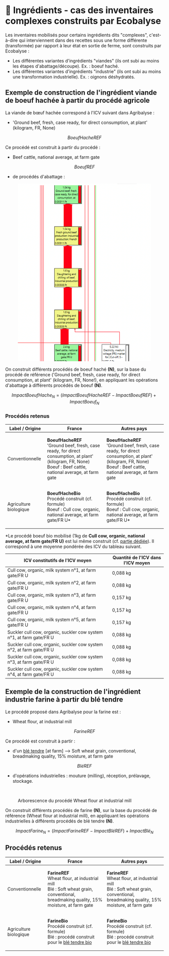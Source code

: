 # 🐄 Ingrédients - cas des inventaires complexes construits par Ecobalyse

Les inventaires mobilisés pour certains ingrédients dits "complexes", c'est-à-dire qui interviennent dans des recettes sous une forme différente (transformée) par rapport à leur état en sortie de ferme, sont construits par Ecobalyse : &#x20;

* Les différentes variantes d'ingrédients "viandes" (ils ont subi au moins les étapes d'abattage/découpe). Ex. : boeuf haché.
* Les différentes variantes d'ingrédients "industrie" (ils ont subi au moins une transformation industrielle). Ex. : oignons déshydratés.

## Exemple de construction de l'ingrédient viande de boeuf hachée à partir du procédé agricole

La viande de bœuf hachée correspond à l'ICV suivant dans Agribalyse :&#x20;

* 'Ground beef, fresh, case ready, for direct consumption, at plant' (kilogram, FR, None)

$$
BoeufHacheREF
$$

Ce procédé est construit à partir du procédé :&#x20;

* Beef cattle, national average, at farm gate

$$
BoeufREF
$$

* de procédés d'abattage : &#x20;

<figure><img src="../../../.gitbook/assets/beef (1).png" alt=""><figcaption></figcaption></figure>

On construit différents procédés de boeuf haché **(N)**, sur la base du procédé de référence ('Ground beef, fresh, case ready, for direct consumption, at plant' (kilogram, FR, None!), en appliquant les opérations d'abattage à différents procédés de boeuf **(N)**.

$$
ImpactBoeufHache_N = (ImpactBoeufHacheREF - ImpactBoeufREF )+ImpactBoeuf_N
$$

### Procédés retenus

| Label / Origine        | France                                                                                                                                                                                  | Autres pays                                                                                                                                                                             |
| ---------------------- | --------------------------------------------------------------------------------------------------------------------------------------------------------------------------------------- | --------------------------------------------------------------------------------------------------------------------------------------------------------------------------------------- |
| Conventionnelle        | <p><strong>BoeufHacheREF</strong><br>'Ground beef, fresh, case ready, for direct consumption, at plant' (kilogram, FR, None)<br>Boeuf : Beef cattle, national average, at farm gate</p> | <p><strong>BoeufHacheREF</strong><br>'Ground beef, fresh, case ready, for direct consumption, at plant' (kilogram, FR, None)<br>Boeuf : Beef cattle, national average, at farm gate</p> |
| Agriculture biologique | <p><strong>BoeufHacheBio</strong><br>Procédé construit (cf. formule)<br>Boeuf : Cull cow, organic, national average, at farm gate/FR U*</p>                                             | <p><strong>BoeufHacheBio</strong><br>Procédé construit (cf. formule)<br>Boeuf : Cull cow, organic, national average, at farm gate/FR U*</p>                                             |

\*Le procédé boeuf bio mobilisé (1kg de **Cull cow, organic, national average, at farm gate/FR U)** est lui même construit (cf. [partie dédiée](broken-reference)). Il correspond à une moyenne pondérée des ICV du tableau suivant.&#x20;

<table><thead><tr><th width="319">ICV constitutifs de l'ICV moyen</th><th>Quantité de l'ICV dans l'ICV moyen</th></tr></thead><tbody><tr><td>Cull cow, organic, milk system n°1, at farm gate/FR U</td><td>0,088 kg</td></tr><tr><td>Cull cow, organic, milk system n°2, at farm gate/FR U</td><td>0,088 kg</td></tr><tr><td>Cull cow, organic, milk system n°3, at farm gate/FR U</td><td>0,157 kg</td></tr><tr><td>Cull cow, organic, milk system n°4, at farm gate/FR U</td><td>0,157 kg</td></tr><tr><td>Cull cow, organic, milk system n°5, at farm gate/FR U</td><td>0,157 kg</td></tr><tr><td>Suckler cull cow, organic, suckler cow system n°1, at farm gate/FR U</td><td>0,088 kg</td></tr><tr><td>Suckler cull cow, organic, suckler cow system n°2, at farm gate/FR U</td><td>0,088 kg</td></tr><tr><td>Suckler cull cow, organic, suckler cow system n°3, at farm gate/FR U</td><td>0,088 kg</td></tr><tr><td>Suckler cull cow, organic, suckler cow system n°4, at farm gate/FR U</td><td>0,088 kg</td></tr></tbody></table>

## Exemple de la construction de l'ingrédient industrie farine à partir du blé tendre

Le procédé proposé dans Agribalyse pour la farine est :&#x20;

* Wheat flour, at industrial mill

$$
FarineREF
$$

Ce procédé est construit à partir :&#x20;

* d'un [blé tendre](https://fabrique-numerique.gitbook.io/ecobalyse/alimentaire/ingredients-agricoles/ble-tendre) \[at farm] --> Soft wheat grain, conventional, breadmaking quality, 15% moisture, at farm gate

$$
BléREF
$$

* d'opérations industrielles : mouture (milling), réception, prélavage, stockage.&#x20;

<figure><img src="../../../.gitbook/assets/Image collée à 2022-11-9 17-42.png" alt=""><figcaption><p>Arborescence du procédé Wheat flour at industrial mill</p></figcaption></figure>

On construit différents procédés de farine **(N)**, sur la base du procédé de référence (Wheat flour at industrial mill), en appliquant les opérations industrielles à différents procédés de blé tendre **(N)**.

$$
ImpactFarine_N = (ImpactFarineREF - ImpactBléREF )+ImpactBlé_N
$$

## Procédés retenus

| Label / Origine        | France                                                                                                                                                        | Autres pays                                                                                                                                                   |
| ---------------------- | ------------------------------------------------------------------------------------------------------------------------------------------------------------- | ------------------------------------------------------------------------------------------------------------------------------------------------------------- |
| Conventionnelle        | <p><strong>FarineREF</strong><br>Wheat flour, at industrial mill<br>Blé : Soft wheat grain, conventional, breadmaking quality, 15% moisture, at farm gate</p> | <p><strong>FarineREF</strong><br>Wheat flour, at industrial mill<br>Blé : Soft wheat grain, conventional, breadmaking quality, 15% moisture, at farm gate</p> |
| Agriculture biologique | <p><strong>FarineBio</strong><br>Procédé construit (cf. formule)<br>Blé : procédé construit pour le <a href="broken-reference">blé tendre bio</a></p>         | <p><strong>FarineBio</strong><br>Procédé construit (cf. formule)<br>Blé : procédé construit pour le <a href="broken-reference">blé tendre bio</a></p>         |

